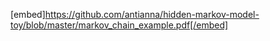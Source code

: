 [embed]https://github.com/antianna/hidden-markov-model-toy/blob/master/markov_chain_example.pdf[/embed]
